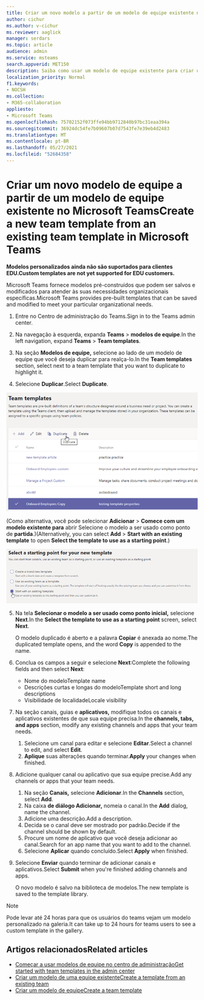 ```yaml
---
title: Criar um novo modelo a partir de um modelo de equipe existente no Microsoft Teams
author: cichur
ms.author: v-cichur
ms.reviewer: aaglick
manager: serdars
ms.topic: article
audience: admin
ms.service: msteams
search.appverid: MET150
description: Saiba como usar um modelo de equipe existente para criar um novo modelo de equipe no Microsoft Teams.
localization_priority: Normal
f1.keywords:
- NOCSH
ms.collection:
- M365-collaboration
appliesto:
- Microsoft Teams
ms.openlocfilehash: 75702152f073ffe94bb9712840b97bc31eaa394a
ms.sourcegitcommit: 36924dc54fe7b09607b07d7543fe7e39eb4d2483
ms.translationtype: MT
ms.contentlocale: pt-BR
ms.lasthandoff: 05/27/2021
ms.locfileid: "52684358"
---
```

# <a name="create-a-new-team-template-from-an-existing-team-template-in-microsoft-teams"></a><span data-ttu-id="df9ff-103">Criar um novo modelo de equipe a partir de um modelo de equipe existente no Microsoft Teams</span><span class="sxs-lookup"><span data-stu-id="df9ff-103">Create a new team template from an existing team template in Microsoft Teams</span></span>

<span data-ttu-id="df9ff-104">**Modelos personalizados ainda não são suportados para clientes EDU.**</span><span class="sxs-lookup"><span data-stu-id="df9ff-104">**Custom templates are not yet supported for EDU customers.**</span></span>

<span data-ttu-id="df9ff-105">Microsoft Teams fornece modelos pré-construídos que podem ser salvos e modificados para atender às suas necessidades organizacionais específicas.</span><span class="sxs-lookup"><span data-stu-id="df9ff-105">Microsoft Teams provides pre-built templates that can be saved and modified to meet your particular organizational needs.</span></span>

1. <span data-ttu-id="df9ff-106">Entre no Centro de administração do Teams.</span><span class="sxs-lookup"><span data-stu-id="df9ff-106">Sign in to the Teams admin center.</span></span>

2. <span data-ttu-id="df9ff-107">Na navegação à esquerda, expanda **Teams**  >  **modelos de equipe**.</span><span class="sxs-lookup"><span data-stu-id="df9ff-107">In the left navigation, expand **Teams** > **Team templates**.</span></span>

3. <span data-ttu-id="df9ff-108">Na seção **Modelos de equipe,** selecione ao lado de um modelo de equipe que você deseja duplicar para realça-lo.</span><span class="sxs-lookup"><span data-stu-id="df9ff-108">In the **Team templates** section, select next to a team template that you want to duplicate to highlight it.</span></span>

4. <span data-ttu-id="df9ff-109">Selecione **Duplicar**.</span><span class="sxs-lookup"><span data-stu-id="df9ff-109">Select **Duplicate**.</span></span>

![Uma imagem da caixa de diálogo Modelos de equipe com Add realçada.](media/template-duplicate.png)

<span data-ttu-id="df9ff-111">(Como alternativa, você pode selecionar **Adicionar**  >  **Comece com um modelo existente para** abrir Selecione o modelo a ser usado como ponto de **partida**.)</span><span class="sxs-lookup"><span data-stu-id="df9ff-111">(Alternatively, you can select **Add** > **Start with an existing template** to open **Select the template to use as a starting point**.)</span></span>

![Uma imagem da tela de ponto inicial dos modelos de equipe com Start com um modelo existente realçada.](media/template-start-existing-template.png)

5. <span data-ttu-id="df9ff-113">Na tela **Selecionar o modelo a ser usado como ponto inicial,** selecione **Next**.</span><span class="sxs-lookup"><span data-stu-id="df9ff-113">In the **Select the template to use as a starting point** screen, select **Next**.</span></span>

    <span data-ttu-id="df9ff-114">O modelo duplicado é aberto e a palavra **Copiar** é anexada ao nome.</span><span class="sxs-lookup"><span data-stu-id="df9ff-114">The duplicated template opens, and the word **Copy** is appended to the name.</span></span>

6. <span data-ttu-id="df9ff-115">Conclua os campos a seguir e selecione **Next**:</span><span class="sxs-lookup"><span data-stu-id="df9ff-115">Complete the following fields and then select **Next**:</span></span>
    - <span data-ttu-id="df9ff-116">Nome do modelo</span><span class="sxs-lookup"><span data-stu-id="df9ff-116">Template name</span></span>
    - <span data-ttu-id="df9ff-117">Descrições curtas e longas do modelo</span><span class="sxs-lookup"><span data-stu-id="df9ff-117">Template short and long descriptions</span></span>
    - <span data-ttu-id="df9ff-118">Visibilidade de localidade</span><span class="sxs-lookup"><span data-stu-id="df9ff-118">Locale visibility</span></span>  

7. <span data-ttu-id="df9ff-119">Na seção canais, guias e **aplicativos,** modifique todos os canais e aplicativos existentes de que sua equipe precisa.</span><span class="sxs-lookup"><span data-stu-id="df9ff-119">In the **channels, tabs, and apps** section, modify any existing channels and apps that your team needs.</span></span>

    1. <span data-ttu-id="df9ff-120">Selecione um canal para editar e selecione **Editar**.</span><span class="sxs-lookup"><span data-stu-id="df9ff-120">Select a channel to edit, and select **Edit**.</span></span>
    2. <span data-ttu-id="df9ff-121">**Aplique** suas alterações quando terminar.</span><span class="sxs-lookup"><span data-stu-id="df9ff-121">**Apply** your changes when finished.</span></span>

8. <span data-ttu-id="df9ff-122">Adicione qualquer canal ou aplicativo que sua equipe precise.</span><span class="sxs-lookup"><span data-stu-id="df9ff-122">Add any channels or apps that your team needs.</span></span>

    1. <span data-ttu-id="df9ff-123">Na seção **Canais,** selecione **Adicionar**.</span><span class="sxs-lookup"><span data-stu-id="df9ff-123">In the **Channels** section, select **Add**.</span></span>
    2. <span data-ttu-id="df9ff-124">Na caixa **de diálogo Adicionar,** nomeia o canal.</span><span class="sxs-lookup"><span data-stu-id="df9ff-124">In the **Add** dialog, name the channel.</span></span>
    3. <span data-ttu-id="df9ff-125">Adicione uma descrição.</span><span class="sxs-lookup"><span data-stu-id="df9ff-125">Add a description.</span></span>
    4. <span data-ttu-id="df9ff-126">Decida se o canal deve ser mostrado por padrão.</span><span class="sxs-lookup"><span data-stu-id="df9ff-126">Decide if the channel should be shown by default.</span></span>
    5. <span data-ttu-id="df9ff-127">Procure um nome de aplicativo que você deseja adicionar ao canal.</span><span class="sxs-lookup"><span data-stu-id="df9ff-127">Search for an app name that you want to add to the channel.</span></span>
    6. <span data-ttu-id="df9ff-128">Selecione **Aplicar** quando concluído.</span><span class="sxs-lookup"><span data-stu-id="df9ff-128">Select **Apply** when finished.</span></span>

7. <span data-ttu-id="df9ff-129">Selecione **Enviar** quando terminar de adicionar canais e aplicativos.</span><span class="sxs-lookup"><span data-stu-id="df9ff-129">Select **Submit** when you're finished adding channels and apps.</span></span>

    <span data-ttu-id="df9ff-130">O novo modelo é salvo na biblioteca de modelos.</span><span class="sxs-lookup"><span data-stu-id="df9ff-130">The new template is saved to the template library.</span></span>

> [!Note]
> <span data-ttu-id="df9ff-131">Pode levar até 24 horas para que os usuários do teams vejam um modelo personalizado na galeria.</span><span class="sxs-lookup"><span data-stu-id="df9ff-131">It can take up to 24 hours for teams users to see a custom template in the gallery.</span></span>

## <a name="related-articles"></a><span data-ttu-id="df9ff-132">Artigos relacionados</span><span class="sxs-lookup"><span data-stu-id="df9ff-132">Related articles</span></span>

- [<span data-ttu-id="df9ff-133">Começar a usar modelos de equipe no centro de administração</span><span class="sxs-lookup"><span data-stu-id="df9ff-133">Get started with team templates in the admin center</span></span>](get-started-with-teams-templates-in-the-admin-console.md)
- [<span data-ttu-id="df9ff-134">Criar um modelo de uma equipe existente</span><span class="sxs-lookup"><span data-stu-id="df9ff-134">Create a template from an existing team</span></span>](create-template-from-existing-team.md)
- [<span data-ttu-id="df9ff-135">Criar um modelo de equipe</span><span class="sxs-lookup"><span data-stu-id="df9ff-135">Create a team template</span></span>](create-a-team-template.md)